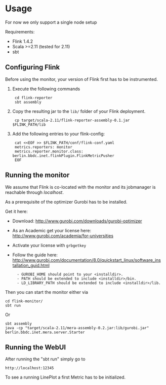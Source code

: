 # Usage

For now we only support a single node setup

Requirements:
- Flink 1.4.2
- Scala >=2.11 (tested for 2.11)
- sbt

## Configuring Flink

Before using the monitor, your version of Flink first has to be instrumented.

1. Execute the following commands

        cd flink-reporter
        sbt assembly

2. Copy the resulting jar to the `lib/` folder of your Flink deployment. 

        cp target/scala-2.11/flink-reporter-assembly-0.1.jar $FLINK_PATH/lib

3. Add the following entries to your flink-config:

        cat <<EOF >> $FLINK_PATH/conf/flink-conf.yaml
        metrics.reporters: monitor
        metrics.reporter.monitor.class: berlin.bbdc.inet.flinkPlugin.FlinkMetricPusher
        EOF 

## Running the monitor

We assume that Flink is co-located with the monitor and its jobmanager is reachable through _localhost_.

As a prerequisite of the optimizer Gurobi has to be installed.

Get it here:

- Download: http://www.gurobi.com/downloads/gurobi-optimizer
- As an Academic get your license here: http://www.gurobi.com/academia/for-universities
- Activate your license with `grbgetkey`
- Follow the guide here: http://www.gurobi.com/documentation/8.0/quickstart_linux/software_installation_guid.html

        - GUROBI_HOME should point to your <installdir>.
        - PATH should be extended to include <installdir>/bin.
        - LD_LIBRARY_PATH should be extended to include <installdir>/lib.

Then you can start the monitor either via

    cd flink-monitor/
    sbt run 

Or 

    sbt assembly
    java -cp "target/scala-2.11/mera-assembly-0.2.jar:lib/gurobi.jar" berlin.bbdc.inet.mera.server.Starter

## Running the WebUI

After running the "sbt run" simply go to 
    
    http://localhost:12345
   
To see a running LinePlot a first Metric has to be initialized. 

